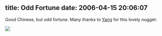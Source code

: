 title: Odd Fortune
date: 2006-04-15 20:06:07
---

<p>Good Chinese, but odd fortune.  Many thanks to <a href="http://www.omniticc.com/About/profile.html?personid=111">Yang</a> for this lovely nugget:</p>  <img src="http://www.lethargy.org/~jesus/uploads/yang_fortune.jpg">
